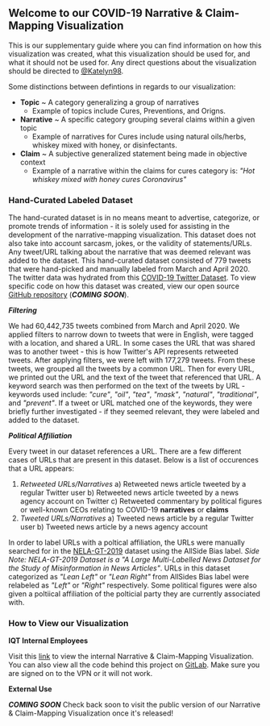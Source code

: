 ## Welcome to our COVID-19 Narrative & Claim-Mapping Visualization

This is our supplementary guide where you can find information on how this visualization was created, what this visualization should be used for, and what it should not be used for. Any direct questions about the visualization should be directed to [@Katelyn98](https://github.com/katelyn98).

Some distinctions between defintions in regards to our visualization: 
- **Topic** ~ A category generalizing a group of narratives
  - Example of topics include Cures, Preventions, and Origns.
- **Narrative** ~ A specific category grouping several claims within a given topic
  - Example of narratives for Cures include using natural oils/herbs, whiskey mixed with honey, or disinfectants. 
 - **Claim** ~ A subjective generalized statement being made in objective context 
    - Example of a narrative within the claims for cures category is: _"Hot whiskey mixed with honey cures Coronavirus"_

### Hand-Curated Labeled Dataset

The hand-curated dataset is in no means meant to advertise, categorize, or promote trends of information - it is solely used for assisting in the development of the narrative-mapping visualization. This dataset does not also take into account sarcasm, jokes, or the validity of statements/URLs. Any tweet/URL talking about the narrative that was deemed relevant was added to the dataset. This hand-curated dataset consisted of 779 tweets that were hand-picked and manually labeled from March and April 2020. The twitter data was hydrated from this [COVID-19 Twitter Dataset](https://github.com/echen102/COVID-19-TweetIDs). To view specific code on how this dataset was created, view our open source [GitHub repository]() (***COMING SOON***). 

***Filtering***

We had 60,442,735 tweets combined from March and April 2020. We applied filters to narrow down to tweets that were in English, were tagged with a location, and shared a URL. In some cases the URL that was shared was to another tweet - this is how Twitter's API represents retweeted tweets. After applying filters, we were left with 177,279 tweets. From these tweets, we grouped all the tweets by a common URL. Then for every URL, we printed out the URL and the text of the tweet that referenced that URL. A keyword search was then performed on the text of the tweets by URL - keywords used include: _"cure"_, _"oil"_, _"tea"_, _"mask"_, _"natural"_, _"traditional"_, and _"prevent"_. If a tweet or URL matched one of the keywords, they were briefly further investigated - if they seemed relevant, they were labeled and added to the dataset. 

***Political Affiliation***

Every tweet in our dataset references a URL. There are a few different cases of URLs that are present in this dataset. Below is a list of occurences that a URL appears:
1) *Retweeted URLs/Narratives*
  a) Retweeted news article tweeted by a regular Twitter user
  b) Retweeted news article tweeted by a news agency account on Twitter
  c) Retweeted commentary by political figures or well-known CEOs relating to COVID-19 **narratives** or **claims**
2) *Tweeted URLs/Narratives*
  a) Tweeted news article by a regular Twitter user
  b) Tweeted news article by a news agency account
  
In order to label URLs with a poltical affiliation, the URLs were manually searched for in the [NELA-GT-2019](https://dataverse.harvard.edu/dataset.xhtml?persistentId=doi:10.7910/DVN/O7FWPO) dataset using the AllSide Bias label. _Side Note: NELA-GT-2019 Dataset is a "A Large Multi-Labelled News Dataset for the Study of Misinformation in News Articles"_. URLs in this dataset categorized as _"Lean Left"_ or _"Lean Right"_ from AllSides Bias label were relabeled as _"Left"_ or _"Right"_ respectively. Some political figures were also given a poltiical affiliation of the polticial party they are currently associated with. 

### How to View our Visualization

**IQT Internal Employees** 

Visit this [link](https://vsrv-plotly.a.internal/claim-mapping/) to view the internal Narrative & Claim-Mapping Visualization. You can also view all the code behind this project on [GitLab](https://gitlab.iqt.org/labs/lab41/claim-mapping). Make sure you are signed on to the VPN or it will not work.

**External Use** 

***COMING SOON***
Check back soon to visit the public version of our Narrative & Claim-Mapping Visualization once it's released! 
